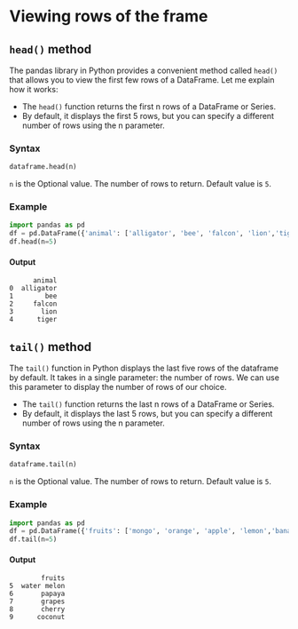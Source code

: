 # Viewing rows of the frame 

## `head()` method

The pandas library in Python provides a convenient method called `head()` that allows you to view the first few rows of a DataFrame. Let me explain how it works:
- The `head()` function returns the first n rows of a DataFrame or Series.
- By default, it displays the first 5 rows, but you can specify a different number of rows using the n parameter.

### Syntax

```python
dataframe.head(n)
```
     
`n` is the Optional value. The number of rows to return. Default value is `5`.

### Example

```python
import pandas as pd
df = pd.DataFrame({'animal': ['alligator', 'bee', 'falcon', 'lion','tiger','rabit','dog','fox','monkey','elephant']})
df.head(n=5)
```

#### Output

```
      animal
0  alligator
1        bee
2     falcon
3       lion
4      tiger
```

## `tail()` method

The `tail()` function in Python displays the last five rows of the dataframe by default. It takes in a single parameter: the number of rows. We can use this parameter to display the number of rows of our choice.
- The `tail()` function returns the last n rows of a DataFrame or Series.
- By default, it displays the last 5 rows, but you can specify a different number of rows using the n parameter.

### Syntax

```python
dataframe.tail(n)
```

`n` is the Optional value. The number of rows to return. Default value is `5`.

### Example

```python
import pandas as pd
df = pd.DataFrame({'fruits': ['mongo', 'orange', 'apple', 'lemon','banana','water melon','papaya','grapes','cherry','coconut']})
df.tail(n=5)
```

#### Output

```
        fruits
5  water melon
6       papaya
7       grapes
8       cherry
9      coconut
```
